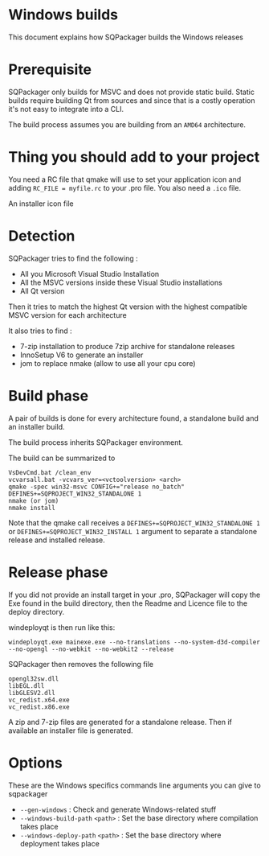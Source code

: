 # Windows builds

This document explains how SQPackager builds the Windows releases

# Prerequisite

SQPackager only builds for MSVC and does not provide static build. Static builds require building Qt from sources
and since that is a costly operation it's not easy to integrate into a CLI.

The build process assumes you are building from an `AMD64` architecture.

# Thing you should add to your project

You need a RC file that qmake will use to set your application icon and adding
`RC_FILE = myfile.rc` to your .pro file. You also need a `.ico` file.

An installer icon file

# Detection

SQPackager tries to find the following :

- All you Microsoft Visual Studio Installation
- All the MSVC versions inside these Visual Studio installations
- All Qt version

Then it tries to match the highest Qt version with the highest compatible MSVC version for each architecture

It also tries to find :
- 7-zip installation to produce 7zip archive for standalone releases
- InnoSetup V6 to generate an installer
- jom to replace nmake (allow to use all your cpu core)

# Build phase

A pair of builds is done for every architecture found, a standalone build and an installer build.

The build process inherits SQPackager environment.

The build can be summarized to

```
VsDevCmd.bat /clean_env
vcvarsall.bat -vcvars_ver=<vctoolversion> <arch>
qmake -spec win32-msvc CONFIG+="release no_batch" DEFINES+=SQPROJECT_WIN32_STANDALONE 1
nmake (or jom)
nmake install
```

Note that the qmake call receives a `DEFINES+=SQPROJECT_WIN32_STANDALONE 1` or `DEFINES+=SQPROJECT_WIN32_INSTALL 1` argument to separate a standalone release and installed release.

# Release phase

If you did not provide an install target in your .pro, SQPackager will copy the Exe found in the build directory, then the Readme and Licence file to the deploy directory.

windeployqt is then run like this:

```
windeployqt.exe mainexe.exe --no-translations --no-system-d3d-compiler --no-opengl --no-webkit --no-webkit2 --release
```

SQPackager then removes the following file

```
opengl32sw.dll
libEGL.dll
libGLESV2.dll
vc_redist.x64.exe
vc_redist.x86.exe
```

A zip and 7-zip files are generated for a standalone release. Then if available
an installer file is generated.

# Options

These are the Windows specifics commands line arguments you can give to sqpackager

- `--gen-windows` : Check and generate Windows-related stuff
- `--windows-build-path` `<path>` : Set the base directory where compilation takes place
- `--windows-deploy-path` `<path>` : Set the base directory where deployment takes place
